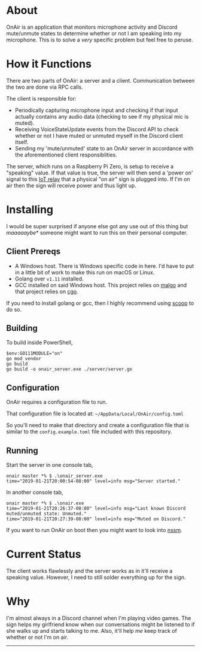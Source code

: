 # About

OnAir is an application that monitors microphone activity and Discord mute/unmute states to determine whether or not I am speaking into my microphone. This is to solve a *very* specific problem but feel free to peruse.

# How it Functions

There are two parts of OnAir: a server and a client. Communication between the two are done via RPC calls.

The client is responsible for:

* Periodically capturing microphone input and checking if that input actually contains any audio data (checking to see if my physical mic is muted).
* Receiving VoiceStateUpdate events from the Discord API to check whether or not I have muted or unmuted myself in the Discord client itself.
* Sending my 'mute/unmuted' state to an OnAir server in accordance with the aforementioned client responsiblities.

The server, which runs on a Raspberry Pi Zero, is setup to receive a "speaking" value. If that value is true, the server will then send a 'power on' signal to this [IoT relay](https://dlidirect.com/products/iot-power-relay) that a physical "on air" sign is plugged into. If I'm on air then the sign will receive power and thus light up.

# Installing

I would be super surprised if anyone else got any use out of this thing but *maaaaaybe** someone might want to run this on their personal computer.

## Client Prereqs

* A Windows host. There is Windows specific code in here. I'd have to put in a little bit of work to make this run on macOS or Linux.
* Golang over `v1.11` installed.
* GCC installed on said Windows host. This project relies on [malgo](https://github.com/gen2brain/malgo) and that project relies on [cgo](https://github.com/golang/go/wiki/cgo#windows).

If you need to install golang or gcc, then I highly recommend using [scoop](https://github.com/lukesampson/scoop) to do so.

## Building

To build inside PowerShell,

```
$env:GO111MODULE="on"
go mod vendor
go build
go build -o onair_server.exe ./server/server.go
```

## Configuration

OnAir requires a configuration file to run.

That configuration file is located at: `~/AppData/Local/OnAir/config.toml`

So you'll need to make that directory and create a configuration file that is similar to the `config.example.toml` file included with this repository.

## Running

Start the server in one console tab,

```
onair master *% $ .\onair_server.exe
time="2019-01-21T20:00:54-08:00" level=info msg="Server started."
```

In another console tab,

```
onair master *% $ .\onair.exe
time="2019-01-21T20:26:37-08:00" level=info msg="Last known Discord muted/unmuted state: Unmuted."
time="2019-01-21T20:27:39-08:00" level=info msg="Muted on Discord."
```

If you want to run OnAir on boot then you might want to look into [nssm](https://nssm.cc/).

# Current Status

The client works flawlessly and the server works as in it'll receive a speaking value. However, I need to still solder everything up for the sign.

# Why

I'm almost always in a Discord channel when I'm playing video games. The sign helps my girlfriend know when our conversations might be listened to if she walks up and starts talking to me. Also, it'll help *me* keep track of whether or not I'm on air.

---
